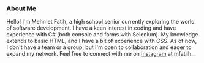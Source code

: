 ### About Me
Hello! I'm Mehmet Fatih, a high school senior currently exploring the world of software development. I have a keen interest in coding and have experience with C# (both console and forms with Selenium). My knowledge extends to basic HTML, and I have a bit of experience with CSS.
As of now, I don't have a team or a group, but I'm open to collaboration and eager to expand my network. Feel free to connect with me on [Instagram](https://www.instagram.com/mfatiih__) at mfatiih__
